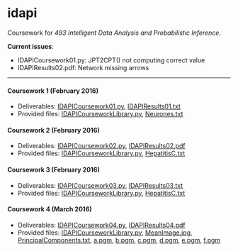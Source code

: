 # idapi

Coursework for _493 Intelligent Data Analysis and Probabilistic Inference_.

__Current issues__:
- IDAPICoursework01.py: JPT2CPT() not computing correct value
- IDAPIResults02.pdf: Network missing arrows

---

#### Coursework 1 (February 2016)

- Deliverables: [IDAPICoursework01.py](IDAPICoursework01.py), [IDAPIResults01.txt](IDAPIResults01.txt)
- Provided files: [IDAPICourseworkLibrary.py](IDAPICourseworkLibrary.py), [Neurones.txt](Neurones.txt)

#### Coursework 2 (February 2016)

- Deliverables: [IDAPICoursework02.py](IDAPICoursework02.py), [IDAPIResults02.pdf](IDAPIResults02.pdf)
- Provided files: [IDAPICourseworkLibrary.py](IDAPICourseworkLibrary.py), [HepatitisC.txt](HepatitisC.txt)

#### Coursework 3 (February 2016)

- Deliverables: [IDAPICoursework03.py](IDAPICoursework03.py), [IDAPIResults03.txt](IDAPIResults03.txt)
- Provided files: [IDAPICourseworkLibrary.py](IDAPICourseworkLibrary.py), [HepatitisC.txt](HepatitisC.txt)

#### Coursework 4 (March 2016)

- Deliverables: [IDAPICoursework04.py](IDAPICoursework04.py), [IDAPIResults04.pdf](IDAPIResults04.pdf)
- Provided files: [IDAPICourseworkLibrary.py](IDAPICourseworkLibrary.py), [MeanImage.jpg](MeanImage.jpg), [PrincipalComponents.txt](PrincipalComponents.txt), [a.pgm](a.pgm), [b.pgm](b.pgm), [c.pgm](c.pgm), [d.pgm](d.pgm), [e.pgm](e.pgm), [f.pgm](f.pgm)

